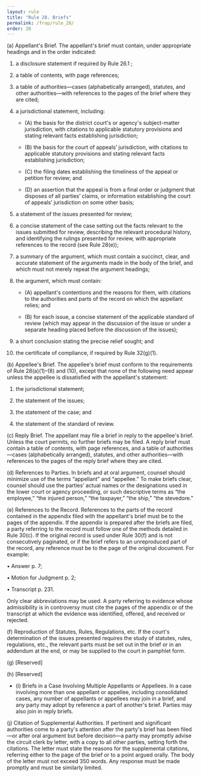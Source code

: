 ```yaml
---
layout: rule
title: "Rule 28. Briefs"
permalink: /frap/rule_28/
order: 28
---
```


(a) Appellant's Brief. The appellant's brief must contain, under appropriate headings and in the order indicated:


1. a disclosure statement if required by Rule 26.1 ;


2. a table of contents, with page references;


3. a table of authorities—cases (alphabetically arranged), statutes, and other authorities—with references to the pages of the brief where they are cited;


4. a jurisdictional statement, including:


    - (A) the basis for the district court's or agency's subject-matter jurisdiction, with citations to applicable statutory provisions and stating relevant facts establishing jurisdiction;


    - (B) the basis for the court of appeals’ jurisdiction, with citations to applicable statutory provisions and stating relevant facts establishing jurisdiction;


    - (C) the filing dates establishing the timeliness of the appeal or petition for review; and


    - (D) an assertion that the appeal is from a final order or judgment that disposes of all parties’ claims, or information establishing the court of appeals’ jurisdiction on some other basis;


5. a statement of the issues presented for review;


6. a concise statement of the case setting out the facts relevant to the issues submitted for review, describing the relevant procedural history, and identifying the rulings presented for review, with appropriate references to the record (see Rule 28(e));


7. a summary of the argument, which must contain a succinct, clear, and accurate statement of the arguments made in the body of the brief, and which must not merely repeat the argument headings;


8. the argument, which must contain:


    - (A) appellant's contentions and the reasons for them, with citations to the authorities and parts of the record on which the appellant relies; and


    - (B) for each issue, a concise statement of the applicable standard of review (which may appear in the discussion of the issue or under a separate heading placed before the discussion of the issues);


9. a short conclusion stating the precise relief sought; and


10. the certificate of compliance, if required by Rule 32(g)(1).


(b) Appellee's Brief. The appellee's brief must conform to the requirements of Rule 28(a)(1)–(8) and (10), except that none of the following need appear unless the appellee is dissatisfied with the appellant's statement:


1. the jurisdictional statement;


2. the statement of the issues;


3. the statement of the case; and


4. the statement of the standard of review.


(c) Reply Brief. The appellant may file a brief in reply to the appellee's brief. Unless the court permits, no further briefs may be filed. A reply brief must contain a table of contents, with page references, and a table of authorities—cases (alphabetically arranged), statutes, and other authorities—with references to the pages of the reply brief where they are cited.


(d) References to Parties. In briefs and at oral argument, counsel should minimize use of the terms “appellant” and “appellee.” To make briefs clear, counsel should use the parties’ actual names or the designations used in the lower court or agency proceeding, or such descriptive terms as “the employee,” “the injured person,” “the taxpayer,” “the ship,” “the stevedore.”


(e) References to the Record. References to the parts of the record contained in the appendix filed with the appellant's brief must be to the pages of the appendix. If the appendix is prepared after the briefs are filed, a party referring to the record must follow one of the methods detailed in Rule 30(c). If the original record is used under Rule 30(f) and is not consecutively paginated, or if the brief refers to an unreproduced part of the record, any reference must be to the page of the original document. For example:


• Answer p. 7;


• Motion for Judgment p. 2;


• Transcript p. 231.


Only clear abbreviations may be used. A party referring to evidence whose admissibility is in controversy must cite the pages of the appendix or of the transcript at which the evidence was identified, offered, and received or rejected.


(f) Reproduction of Statutes, Rules, Regulations, etc. If the court's determination of the issues presented requires the study of statutes, rules, regulations, etc., the relevant parts must be set out in the brief or in an addendum at the end, or may be supplied to the court in pamphlet form.


(g) [Reserved]


(h) [Reserved]


- (i) Briefs in a Case Involving Multiple Appellants or Appellees. In a case involving more than one appellant or appellee, including consolidated cases, any number of appellants or appellees may join in a brief, and any party may adopt by reference a part of another's brief. Parties may also join in reply briefs.


(j) Citation of Supplemental Authorities. If pertinent and significant authorities come to a party's attention after the party's brief has been filed—or after oral argument but before decision—a party may promptly advise the circuit clerk by letter, with a copy to all other parties, setting forth the citations. The letter must state the reasons for the supplemental citations, referring either to the page of the brief or to a point argued orally. The body of the letter must not exceed 350 words. Any response must be made promptly and must be similarly limited.
